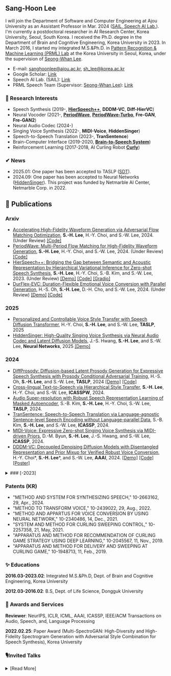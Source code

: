 ## Sang-Hoon Lee
I will join the Department of Software and Computer Engineering at Ajou University as an Assistant Professor in Mar. 2024 ([SAIL, Speech AI Lab.](https://sites.google.com/view/speechailab)). I'm currently a postdoctoral researcher in AI Research Center, Korea University, Seoul, South Korea. I received the Ph.D. degree in the Department of Brain and Cognitive Engineering, Korea University in 2023. In March 2016, I started my integrated M.S.&Ph.D. in [Pattern Recognition & Machine Learning (PRML) Lab](http://pr.korea.ac.kr) at the Korea University in Seoul, Korea, under the supervision of [Seong-Whan Lee](http://pr.korea.ac.kr/sub2_1.php?code=LSW).

- E-mail: sanghoonlee@ajou.ac.kr, sh_lee@korea.ac.kr
- Google Scholar: [Link](https://scholar.google.com/citations?user=HDzlBm0AAAAJ&hl=en)
- Speech AI Lab. (SAIL): [Link](https://sites.google.com/view/speechailab)
- PRML Speech Team (Supervisor: [Seong-Whan Lee](http://pr.korea.ac.kr/sub2_1.php?code=LSW)): [Link](https://prml-lab-speech-team.github.io/demo/)

### 👀 Research Interests 
- Speech Synthesis (2019-, [**HierSpeech++**](https://github.com/sh-lee-prml/HierSpeechpp), **DDDM-VC**, **Diff-HierVC**)
- Neural Vocoder (2021-, [**PeriodWave**](https://github.com/sh-lee-prml/PeriodWave), [**PeriodWave-Turbo**](https://github.com/sh-lee-prml/PeriodWave), **Fre-GAN**, **Fre-GAN2**)
- Neural Audio Codec (2024-)
- Singing Voice Synthesis (2022-, **MIDI-Voice**, **HiddenSinger**)
- Speech-to-Speech Translation (2023-, **TranSentence**)
- Brain-Computer Interface (2019-2020, **[Brain-to-Speech System](https://brain-to-speech.github.io/demo/BTS)**)
- Reinforcement Learning (2017-2018, AI Curling Robot **[Curly](https://www.youtube.com/watch?v=71S8qpmU6VA)**)

### ✔ News
- 2025.01: One paper has been accepted to TASLP ([SDT]()).
- 2024.09: One paper has been accepted to Neural Networks ([HiddenSinger](https://arxiv.org/abs/2306.06814)). This project was funded by Netmarble AI Center, Netmarble Corp. in 2022.

<!-- 
- 2024.04: One paper has been accepted to TASLP ([DiffProsody](https://github.com/hsoh0306/DiffProsody))
- 2024.01: One paper has been accepted to ICASSPW 2024 ([LIMMITS'24](https://sites.google.com/view/limmits24/home?authuser=0), ICASSP SP Grand Challenges)  
- 2023.12: One paper has been accepted to TASLP ([Fre-Painter](https://ieeexplore.ieee.org/document/10381805))
- 2023.12: Two papers have been accepted to ICASSP 2024 (TranSentence, MIDI-Voice)
- 2023.12: One paper has been accepted to AAAI 2024 ([DDDM-VC](https://arxiv.org/abs/2305.15816)) 
- 2023.11: We release [HierSpeech++](https://github.com/sh-lee-prml/HierSpeechpp), Zero-shot Speech Synthesis models for Zero-shot TTS, Zero-shot VC, and Speech Super-resolution. [[Demo]](https://sh-lee-prml.github.io/HierSpeechpp-demo/) [[Code]](https://github.com/sh-lee-prml/HierSpeechpp) [[Gradio]](https://huggingface.co/spaces/LeeSangHoon/HierSpeech_TTS)
- 2023.05: We release [Decoupled Denoising Diffusion Models (DDDMs) and DDDM-VC](https://arxiv.org/abs/2305.15816) for robust voice conversion system. We also extend DDDMs to DDDM-TTS by utilzing the pre-trained DDDM-VC and Text-to-Vec (TTV) systems. 
- 2023.05: Two Paper have been accepted to Interspeech 2023 (Diff-HierVC, HierVST)
- 2022.11: Two paper have been accepted to [JKAIA2022](http://aiassociation.kr/UploadData/Editor/Conference/202211/AB25A5D8158240D0A0D04C593F48DF0D.pdf)
- 2022.09: One paper has been accepted to NeurIPS 2022 (HierSpeech)
- 2022.03: One paper has been accepted to IEEE TASLP (DCVC)
- 2022.03: One paper has been accepted to ICPR 2022 (StyleVC) 
- 2022.01: Three paper have been accepted to ICASSP 2022 (Fre-GAN 2, EmoQ-TTS, PVAE-TTS) -->



## 🎉 Publications
### Arxiv
- [Accelerating High-Fidelity Waveform Generation via Adversarial Flow Matching Optimization](https://arxiv.org/abs/2408.08019), **S.-H. Lee**, H.-Y. Choi, and S.-W. Lee, 2024. (Under Review) [[Code]](https://github.com/sh-lee-prml/PeriodWave)
- [PeriodWave: Multi-Period Flow Matching for High-Fidelity Waveform Generation](https://arxiv.org/abs/2408.07547), **S.-H. Lee**, H.-Y. Choi, and S.-W. Lee, 2024. (Under Review) [[Code]](https://github.com/sh-lee-prml/PeriodWave)
- [HierSpeech++: Bridging the Gap between Semantic and Acoustic Representation by Hierarchical Variational Inference for Zero-shot Speech Synthesis](https://arxiv.org/abs/2311.12454), **S.-H. Lee**, H.-Y. Choi, S.-B. Kim, and S.-W. Lee, 2023. (Under Review) [[Demo]](https://sh-lee-prml.github.io/HierSpeechpp-demo/) [[Code]](https://github.com/sh-lee-prml/HierSpeechpp) [[Gradio]](https://huggingface.co/spaces/LeeSangHoon/HierSpeech_TTS)
- [DurFlex-EVC: Duration-Flexible Emotional Voice Conversion with Parallel Generation](https://arxiv.org/abs/2401.08095), H.-S. Oh, **S.-H. Lee**, D.-H. Cho, and S.-W. Lee, 2024. (Under Review) [[Demo]](https://prml-lab-speech-team.github.io/durflex/) [[Code]](https://github.com/hs-oh-prml/DurFlexEVC)

### 2025
- [Personalized and Controllable Voice Style Transfer with Speech Diffusion Transformer](), H.-Y. Choi, **S.-H. Lee**, and S.-W. Lee, **TASLP**, 2025
- [HiddenSinger: High-Quality Singing Voice Synthesis via Neural Audio Codec and Latent Diffusion Models](https://www.sciencedirect.com/science/article/pii/S0893608024006865), J.-S. Hwang, **S.-H. Lee**, and S.-W. Lee, **Neural Networks**, 2025 [[Demo]](https://jisang93.github.io/hiddensinger-demo/)
  
### 2024
- [DiffProsody: Diffusion-based Latent Prosody Generation for Expressive Speech Synthesis with Prosody Conditional Adversarial Training](https://arxiv.org/abs/2307.16549), H.-S. Oh, **S.-H. Lee**, and S.-W. Lee, **TASLP**, 2024 [[Demo]](https://prml-lab-speech-team.github.io/demo/DiffProsody/) [[Code]](https://github.com/hsoh0306/DiffProsody)
- [Cross-lingual Text-to-Speech via Hierarchical Style Transfer](https://sites.google.com/view/limmits24/home?authuser=0), **S.-H. Lee**, H.-Y. Choi, and S.-W. Lee, **ICASSPW**, 2024. 
- [Audio Super-resolution with Robust Speech Representation Learning of Masked Autoencoder](https://ieeexplore.ieee.org/document/10381805), S.-B. Kim, **S.-H. Lee**, H.-Y. Choi, S.-W. Lee, **TASLP**, 2024.
- [TranSentence: Speech-to-Speech Translation via Language-agnostic Sentence-level Speech Encoding without Language-parallel Data](https://ieeexplore.ieee.org/abstract/document/10447331), S.-B. Kim, **S.-H. Lee**, and S.-W. Lee, **ICASSP**, 2024.
- [MIDI-Voice: Expressive Zero-shot Singing Voice Synthesis via MIDI-driven Priors](https://ieeexplore.ieee.org/abstract/document/10447981/), D.-M. Byun, **S.-H. Lee**, J.-S. Hwang, and S.-W. Lee, **ICASSP**, 2024.
- [DDDM-VC: Decoupled Denoising Diffusion Models with Disentangled Representation and Prior Mixup for Verified Robust Voice Conversion](https://arxiv.org/abs/2305.15816), H.-Y. Choi*, **S.-H. Lee***, and S.-W. Lee, **AAAI**, 2024. [[Demo]](https://hayeong0.github.io/DDDM-VC-demo/) [[Code]](https://github.com/hayeong0/DDDM-VC) [[Poster]](https://github.com/sh-lee-prml/sh-lee-prml/blob/main/DDDM-VC_poster.pdf)

<details> 
<summary> ### [-2023] </summary>
  
### 2023 
- [HierVST: Hierarchical Adaptive Zero-shot Voice Style Transfer](https://www.isca-speech.org/archive/interspeech_2023/lee23i_interspeech.html), **S.-H. Lee***, H.-Y. Choi*, H.-S. Oh, and S.-W. Lee, **Interspeech**, 2023. (Oral) [[Arxiv]](https://arxiv.org/abs/2307.16171) [[Demo]](https://hiervst.github.io/)
- [Diff-HierVC: Diffusion-based Hierarchical Voice Conversion with Robust Pitch Generation and Masked Prior for Zero-shot Speaker Adaptation](https://www.isca-speech.org/archive/interspeech_2023/choi23d_interspeech.html), H.-Y. Choi, **S.-H. Lee**, and S.-W. Lee, **Interspeech**, 2023. (Oral) [[Demo]](https://diff-hiervc.github.io/) [[Code]](https://github.com/hayeong0/Diff-HierVC)
- [PauseSpeech: Natural Speech Synthesis via Pre-trained Language Model and Pause-based Prosody Modeling](https://arxiv.org/abs/2306.07489), J.-S. Hwang, **S.-H. Lee**, and S.-W. Lee, **ACPR**, 2023. [[Demo]](https://jisang93.github.io/pausespeech-demo/)
### 2022
- [HierSpeech: Bridging the Gap between Text and Speech by Hierarchical Variational Inference using Self-supervised Representations for Speech Synthesis](https://openreview.net/pdf?id=awdyRVnfQKX), **S.-H. Lee**, S.-B. Kim, J.-H. Lee, E. Song, M.-J. Hwang, and S.-W. Lee, **NeurIPS**, 2022. [[OpenReview]](https://openreview.net/forum?id=awdyRVnfQKX) [[Demo]](https://sh-lee-prml.github.io/hierspeech-demo/) [[Poster]](https://github.com/sh-lee-prml/sh-lee-prml/blob/main/HierSpeech_poster_final.pdf)
- [Duration Controllable Voice Conversion via Phoneme-based Information Bottleneck](https://ieeexplore.ieee.org/abstract/document/9729483), **S.-H. Lee**, H.-R. Noh, W. Nam, and S.-W. Lee, **IEEE TASLP**, 2022. (2022-JCR-IF: 5.4, JIF PERCENTILE TOP 8.10%)
- StyleVC: Non-Parallel Voice Conversion with Adversarial Style Generalization, I. Hwang, **S.-H. Lee**, and S.-W. Lee, **ICPR**, 2022. [[Demo]](https://prml-lab-speech-team.github.io/demo/insun-hwang/StyleVC/) [[Code]](https://github.com/intory89/StyleVC)
- [Fre-GAN 2: Fast and Efficient Frequency-consistent Audio Synthesis](https://ieeexplore.ieee.org/document/9746675), **S.-H. Lee**, J.-H. Kim, G.-E. Lee, and S.-W. Lee, **ICASSP**, 2022. [[Demo]](https://prml-lab-speech-team.github.io/demo/FreGAN2/) [[Code]](https://github.com/prml-lab-speech-team/demo/tree/master/FreGAN2/code)
- [PVAE-TTS: Progressively Style Adaptive Text-to-Speech via Progressive Variaional Autoencoder](https://ieeexplore.ieee.org/document/9747388),	J.-H. Lee, **S.-H. Lee**, J.-H. Kim, and S.-W. Lee,  **ICASSP**, 2022. [[Demo]](https://prml-lab-speech-team.github.io/demo/PVAE-TTS/)
- [EmoQ-TTS: Emotion Intensity Quantization for Fine-Grained Controllable Emotional Text-to-Speech](https://ieeexplore.ieee.org/document/9747098),	C.-B. Im, **S.-H. Lee**, and S.-W. Lee, **ICASSP**, 2022. [[Demo]](https://prml-lab-speech-team.github.io/demo/EmoQ-TTS/)


### 2021
- [VoiceMixer: Adversarial Voice Style Mixup](https://proceedings.neurips.cc/paper/2021/hash/0266e33d3f546cb5436a10798e657d97-Abstract.html), **S.-H. Lee**, J.-H. Kim, H. Chung, and S.-W. Lee, **NeurIPS**, 2021. [[Demo]](https://anonymous-speech.github.io/voicemixer/)
- [Multi-SpectroGAN: High-Diversity and High-Fidelity Spectrogram Generation with Adversarial Style Combination for Speech Synthesis](https://arxiv.org/abs/2012.07267), **S.-H. Lee**, H.-W. Yoon, H.-R. Noh, J.-H. Kim, and S.-W. Lee, **AAAI**, 2021. [[Demo]](https://anonymsg.github.io/MSG/Demo/index.html)
- [GC-TTS: Few-shot Speaker Adaptation with Geometric Constraints](https://ieeexplore.ieee.org/abstract/document/9658830), J.-H. Kim, **S.-H. Lee**, J.-H. Lee, H.-G. Jung, and S.-W. Lee, **SMC**, 2021.
- [Fre-GAN: Adversarial Frequency-consistent Audio Synthesis](https://arxiv.org/abs/2106.02297), J.-H. Kim, **S.-H. Lee**, J.-H. Lee, and S.-W. Lee, **Interspeech**, 2021.  
- [Reinforce-Aligner: Reinforcement Alignment Search for Robust End-to-End Text-to-Speech](https://arxiv.org/abs/2106.02830), H. Chung, **S.-H. Lee**, and S.-W. Lee, **Interspeech**, 2021.  

### -2020
- [Audio Dequantization for High Fidelity Audio Generation in Flow-based Neural Vocoder](https://arxiv.org/abs/2008.06867), H.-W. Yoon, **S.-H. Lee**, H.-R. Noh, and S.-W. Lee, **Interspeech**, 2020.  
- [Learning Machines Can Curl - Adaptive deep reinforcement learning enables the robot Curly to win against human players in an icy world](https://nips.cc/Conferences/2019/ScheduleMultitrack?event=15442), [D.-O. Won](https://sites.google.com/view/aiml-hallym/people/professor?authuser=0), **S.-H. Lee**, K.-R. Muller, and S.-W. Lee, **NeurIPS 2019 Demonstration Track**, 2019. [[Video]](https://www.youtube.com/watch?v=71S8qpmU6VA) [[Poster]](https://github.com/sh-lee-prml/sh-lee-prml/blob/main/NeurIPS2019_poster.pdf)

</details> 

### Patents (KR)
- "METHOD AND SYSTEM FOR SYNTHESIZING SPEECH," 10-2663162, 29, Apr., 2024.
- "METHOD TO TRANSFORM VOICE," 10-2439022, 29, Aug., 2022.
- "METHOD AND APPARTUS FOR VOICE CONVERSION BY USING NEURAL NETWORK," 10-2340486, 14, Dec., 2021.
- "SYSTEM AND METHOD FOR CURLING SWEEPING CONTROL," 10-2257358, 21, May, 2021.
- "APPARATUS AND METHOD FOR RECOMMENDATION OF CURLING GAME STRATEGY USING DEEP LEARNING," 10-2045567, 11, Nov., 2019.
- "APPARATUS AND METHOD FOR DELIVERY AND SWEEPING AT CURLING GAME," 10-1948713, 11, Feb., 2019.


### ✨ Educations
**2016.03-2023.02**: Integrated M.S.&Ph.D, Dept. of Brain and Cognitive Engineering, Korea University

**2012.03-2016.02**: B.S, Dept. of Life Science, Dongguk University

### 🎁 Awards and Services
**Reviewer**: NeurIPS, ICLR, ICML, AAAI, ICASSP, IEEE/ACM Transactions on Audio, Speech, and, Language Processing 

**2022.02.25**: Paper Award (Multi-SpectroGAN: High-Diversity and High-Fidelity Spectrogram Generation with Adversarial Style Combination for Speech Synthesis), Korea University

### 🎙Invited Talks
<details> 
<summary> [Read More] </summary>
  
**2024.06.25**: Fake Audio Detection, Ajou University. 

**2024.06.07**: Speech Synthesis, 제2회AI융합워크숍, Ajou University.

**2024.05.24**: Speech Language Model for Generative AI, [KSCS2024](https://cogsci.or.kr/kscs2024/)

**2023.08.18**: Towards Unified Speech Synthesis for Text-to-Speech and Voice Conversion, [Deepbrain AI](https://www.deepbrain.io/)

**2023.08.11**: Towards Unified Speech Synthesis for Text-to-Speech and Voice Conversion, [Workshop on Brain and Artificial Intelligence 2023](https://brainedusociety.kr/Conference/ConferenceView.asp?AC=2&CODE=CI20230701&CpPage=91#CONF)

**2023.06.20**: HierSpeech: Bridging the Gap between Text and Speech by Hierarchical Variational Inference using Self-supervised Representations for Speech Synthesis, [Top Conference Session in KCC2023](https://www.kiise.or.kr/conference/kcc/2023/)

**2022.08.19**: VoiceMixer: Adversarial Voice Style Mixup, [AIGS Symposium 2022](https://aigs.kr/default/customer/customer_01.php?com_board_basic=read_form&topmenu=5&left=1&com_board_idx=24&com_board_id=2)

**2022.07.01**: VoiceMixer: Adversarial Voice Style Mixup, [Top Conference Session in KCC2022](https://www.kiise.or.kr/conference/kcc/2022/)

**2021.12.02**: Voice Conversion, Netmarble

**2021.07.29**: Speech Synthesis and Voice Conversion, Neosapience
</details> 
